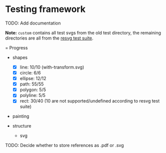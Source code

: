 # Testing framework

TODO: Add documentation

**Note:** `custom` contains all test svgs from the old test directory,
the remaining directories are all from the 
[resvg test suite](https://github.com/RazrFalcon/resvg-test-suite).

= Progress

- shapes
  - [x] line: 10/10 (with-transform.svg)
  - [x] circle: 6/6
  - [x] ellipse: 12/12
  - [x] path: 55/55
  - [x] polygon: 5/5
  - [x] polyline: 5/5
  - [x] rect: 30/40 (10 are not supported/undefined according to resvg test suite)
- painting

- structure
  - svg


    

TODO: Decide whether to store references as .pdf or .svg